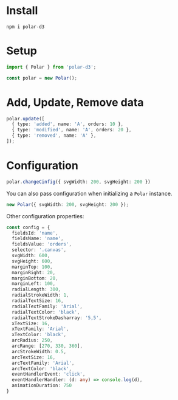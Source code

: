 # Install
```terminal
npm i polar-d3
```

# Setup
```typescript
import { Polar } from 'polar-d3';

const polar = new Polar();
```
# Add, Update, Remove data
```typescript
polar.update([
  { type: 'added', name: 'A', orders: 10 },
  { type: 'modified', name: 'A', orders: 20 },
  { type: 'removed', name: 'A' },
]);
```
# Configuration
```typescript
polar.changeCinfig({ svgWidth: 200, svgHeight: 200 })
```
You can also pass configuration when initializing a `Polar` instance.
```typescript
new Polar({ svgWidth: 200, svgHeight: 200 });
```
Other configuration properties:
```typescript
const config = {
  fieldsId: 'name',
  fieldsName: 'name',
  fieldsValue: 'orders',
  selector: '.canvas',
  svgWidth: 600,
  svgHeight: 600,
  marginTop: 100,
  marginRight: 20,
  marginBottom: 20,
  marginLeft: 100,
  radialLength: 300,
  radialStrokeWidth: 1,
  radialTextSize: 16,
  radialTextFamily: 'Arial',
  radialTextColor: 'black',
  radialTextStrokeDasharray: '5,5',
  xTextSize: 16,
  xTextFamily: 'Arial',
  xTextColor: 'black',
  arcRadius: 250,
  arcRange: [270, 330, 360],
  arcStrokeWidth: 0.5,
  arcTextSize: 16,
  arcTextFamily: 'Arial',
  arcTextColor: 'black',
  eventHandlerEvent: 'click',
  eventHandlerHandler: (d: any) => console.log(d),
  animationDuration: 750
}
```
